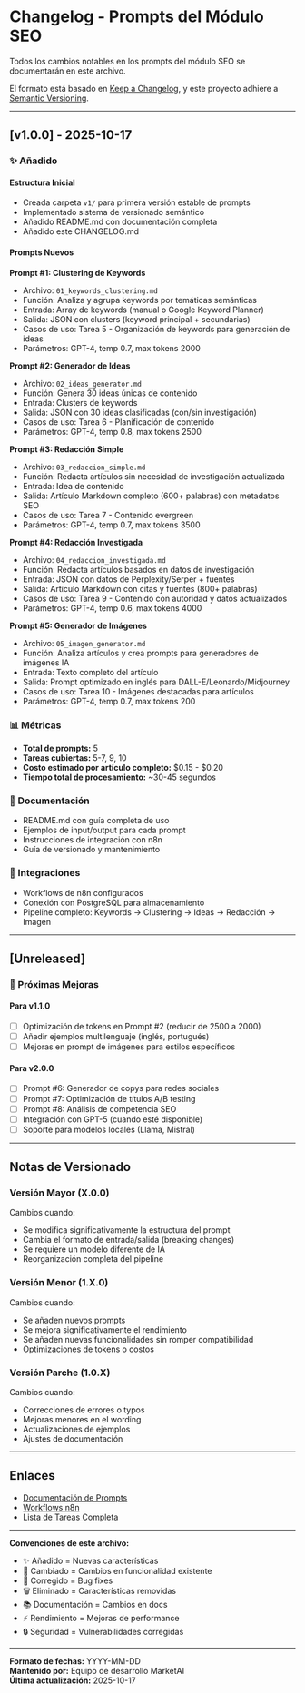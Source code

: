 # Changelog - Prompts del Módulo SEO

Todos los cambios notables en los prompts del módulo SEO se documentarán en este archivo.

El formato está basado en [Keep a Changelog](https://keepachangelog.com/es-ES/1.0.0/),
y este proyecto adhiere a [Semantic Versioning](https://semver.org/lang/es/).

---

## [v1.0.0] - 2025-10-17

### ✨ Añadido

#### Estructura Inicial
- Creada carpeta `v1/` para primera versión estable de prompts
- Implementado sistema de versionado semántico
- Añadido README.md con documentación completa
- Añadido este CHANGELOG.md

#### Prompts Nuevos

**Prompt #1: Clustering de Keywords**
- Archivo: `01_keywords_clustering.md`
- Función: Analiza y agrupa keywords por temáticas semánticas
- Entrada: Array de keywords (manual o Google Keyword Planner)
- Salida: JSON con clusters (keyword principal + secundarias)
- Casos de uso: Tarea 5 - Organización de keywords para generación de ideas
- Parámetros: GPT-4, temp 0.7, max tokens 2000

**Prompt #2: Generador de Ideas**
- Archivo: `02_ideas_generator.md`
- Función: Genera 30 ideas únicas de contenido
- Entrada: Clusters de keywords
- Salida: JSON con 30 ideas clasificadas (con/sin investigación)
- Casos de uso: Tarea 6 - Planificación de contenido
- Parámetros: GPT-4, temp 0.8, max tokens 2500

**Prompt #3: Redacción Simple**
- Archivo: `03_redaccion_simple.md`
- Función: Redacta artículos sin necesidad de investigación actualizada
- Entrada: Idea de contenido
- Salida: Artículo Markdown completo (600+ palabras) con metadatos SEO
- Casos de uso: Tarea 7 - Contenido evergreen
- Parámetros: GPT-4, temp 0.7, max tokens 3500

**Prompt #4: Redacción Investigada**
- Archivo: `04_redaccion_investigada.md`
- Función: Redacta artículos basados en datos de investigación
- Entrada: JSON con datos de Perplexity/Serper + fuentes
- Salida: Artículo Markdown con citas y fuentes (800+ palabras)
- Casos de uso: Tarea 9 - Contenido con autoridad y datos actualizados
- Parámetros: GPT-4, temp 0.6, max tokens 4000

**Prompt #5: Generador de Imágenes**
- Archivo: `05_imagen_generator.md`
- Función: Analiza artículos y crea prompts para generadores de imágenes IA
- Entrada: Texto completo del artículo
- Salida: Prompt optimizado en inglés para DALL-E/Leonardo/Midjourney
- Casos de uso: Tarea 10 - Imágenes destacadas para artículos
- Parámetros: GPT-4, temp 0.7, max tokens 200

### 📊 Métricas

- **Total de prompts:** 5
- **Tareas cubiertas:** 5-7, 9, 10
- **Costo estimado por artículo completo:** $0.15 - $0.20
- **Tiempo total de procesamiento:** ~30-45 segundos

### 📝 Documentación

- README.md con guía completa de uso
- Ejemplos de input/output para cada prompt
- Instrucciones de integración con n8n
- Guía de versionado y mantenimiento

### 🔗 Integraciones

- Workflows de n8n configurados
- Conexión con PostgreSQL para almacenamiento
- Pipeline completo: Keywords → Clustering → Ideas → Redacción → Imagen

---

## [Unreleased]

### 🔮 Próximas Mejoras

#### Para v1.1.0
- [ ] Optimización de tokens en Prompt #2 (reducir de 2500 a 2000)
- [ ] Añadir ejemplos multilenguaje (inglés, portugués)
- [ ] Mejoras en prompt de imágenes para estilos específicos

#### Para v2.0.0
- [ ] Prompt #6: Generador de copys para redes sociales
- [ ] Prompt #7: Optimización de títulos A/B testing
- [ ] Prompt #8: Análisis de competencia SEO
- [ ] Integración con GPT-5 (cuando esté disponible)
- [ ] Soporte para modelos locales (Llama, Mistral)

---

## Notas de Versionado

### **Versión Mayor (X.0.0)**
Cambios cuando:
- Se modifica significativamente la estructura del prompt
- Cambia el formato de entrada/salida (breaking changes)
- Se requiere un modelo diferente de IA
- Reorganización completa del pipeline

### **Versión Menor (1.X.0)**
Cambios cuando:
- Se añaden nuevos prompts
- Se mejora significativamente el rendimiento
- Se añaden nuevas funcionalidades sin romper compatibilidad
- Optimizaciones de tokens o costos

### **Versión Parche (1.0.X)**
Cambios cuando:
- Correcciones de errores o typos
- Mejoras menores en el wording
- Actualizaciones de ejemplos
- Ajustes de documentación

---

## Enlaces

- [Documentación de Prompts](README.md)
- [Workflows n8n](../n8n/workflows/)
- [Lista de Tareas Completa](../../Herramientas/Lista%20de%20tareas%20del%20modulo%20SEO.txt)

---

**Convenciones de este archivo:**
- ✨ Añadido = Nuevas características
- 🔧 Cambiado = Cambios en funcionalidad existente
- 🐛 Corregido = Bug fixes
- 🗑️ Eliminado = Características removidas
- 📚 Documentación = Cambios en docs
- ⚡ Rendimiento = Mejoras de performance
- 🔒 Seguridad = Vulnerabilidades corregidas

---

**Formato de fechas:** YYYY-MM-DD  
**Mantenido por:** Equipo de desarrollo MarketAI  
**Última actualización:** 2025-10-17

